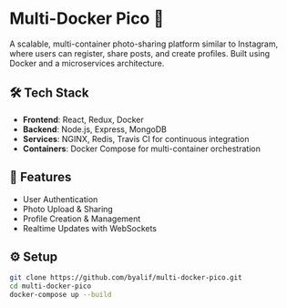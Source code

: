 # Multi-Docker Pico 📸

A scalable, multi-container photo-sharing platform similar to Instagram, where users can register, share posts, and create profiles. Built using Docker and a microservices architecture.

## 🛠 Tech Stack

- **Frontend**: React, Redux, Docker
- **Backend**: Node.js, Express, MongoDB
- **Services**: NGINX, Redis, Travis CI for continuous integration
- **Containers**: Docker Compose for multi-container orchestration

## 🚀 Features

- User Authentication
- Photo Upload & Sharing
- Profile Creation & Management
- Realtime Updates with WebSockets

## ⚙️ Setup

```bash
git clone https://github.com/byalif/multi-docker-pico.git
cd multi-docker-pico
docker-compose up --build
